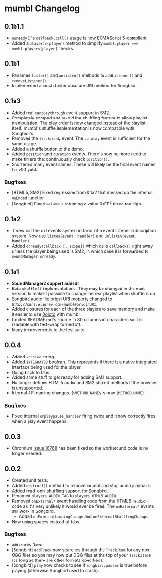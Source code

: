 mumbl Changelog
===============

0.1b1.1
-----

 * `onready()`'s `callback.call()` usage is now ECMAScript 5-compliant.
 * Added a `playerIs(player)` method to simplify
   `mumbl.player === mumbl.players[player]` checks.


0.1b1
-----

 * Renamed `listen()` and `unlisten()` methods to `addListener()` and `removeListener()`.
 * Implemented a much better absolute URI method for Songbird.


0.1a3
-----

 * Added real `canplaythrough` event support in SM2.
 * Completely scraped and re-did the shuffling feature to allow playlist manipulation.
   The play order is now changed instead of the playlist itself. mumbl's shuffle
   implementation is now compatible with Songbird's.
 * Removed the `trackready` event. The `canplay` event is sufficient for the same usage.
 * Added a shuffle button to the demo.
 * Added `position` and `duration` events. There's now no more need to make timers
   that continuously check `position()`.
 * Shortened many event names. These will likely be the final event names for v0.1 gold.

### Bugfixes

 * \[HTML5, SM2\] Fixed regression from 0.1a2 that messed up the internal `onEnded`
   function.
 * \[Songbird\] Fixed `volume()` returning a value 0xFF<sup>2</sup> times too high.


0.1a2
-----

 * Threw out the old events system in favor of a event listener subscription system.
   Now use `listen(event, handler)` and `unlisten(event, handler)`.
 * Added `onready(callback [, scope])` which calls `callback()` right away
   unless the player being used is SM2, in which case it is forwarded to
   `soundManager.onready`.


0.1a1
-----

 * **SoundManager2 support added!**
 * Beta `shuffle()` implementations. They may be changed in the next version to
   make it possible to change the real playlist when shuffle is on.
 * Songbird audio file origin URI property changed to
   `http://purl.eligrey.com/mumbl#originURI`.
 * Added closures for each of the three players to save memory and make it easier to
   use [Doloto](http://msdn.microsoft.com/en-us/devlabs/ee423534.aspx) with mumbl.
 * Limited README.md's source to 80 columns of characters so it is readable with
   text-wrap turned off.
 * Many improvements to the test suite.


0.0.4
-----

 * Added `version` string.
 * Added `INTEGRATED` boolean. This represents if there is a native integrated
   interface being used for the player.
 * Going back to tabs.
 * Added some stuff to get ready for adding SM2 support.
 * No longer defines HTML5 audio and SM2 shared methods if the browser is
   unsupported.
 * Internal API naming changes. (`$METHOD_NAME$` is now `$METHOD_NAME`)

### Bugfixes

 * Fixed internal `onplaypause_handler` firing twice and it now correctly fires when a
   play event happens.


0.0.3
-----

 * Chromium [issue 16768](http://code.google.com/p/chromium/issues/detail?id=16768) has
   been fixed so the workaround code is no longer needed.


0.0.2
-----

 * Created unit tests.
 * Added `destruct()` method to remove mumbl and stop audio playback.
 * Added read-only shuffling support for Songbird.
 * Renamed `players.AUDIO_TAG` to `players.HTML5_AUDIO`.
 * Removed `onExternal*` event handling code from the HTML5 `<audio>` code as it's
   very unlikely it would ever be fired. The `onExternal*` events still work in Songbird.
   * Added `onExternalLoopingChange` and `onExternalShufflingChange`.
 * Now using spaces instead of tabs.

### Bugfixes
 * `addTracks` fixed.
 * \[Songbird\] `addTrack` now searches through the `TrackItem` for any non-OGG files
   so you may now put OGG files at the top of your `TrackItem`s (as long as there are
   other formats specified).
 * \[Songbird\] `play` now checks to see if `songbird.paused` is true before playing
   (otherwise Songbird used to crash).

